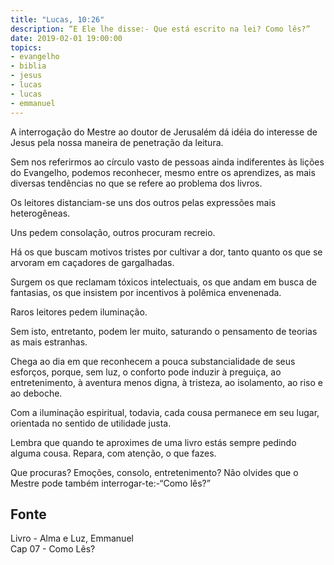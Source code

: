 ```yaml
---
title: "Lucas, 10:26"
description: “E Ele lhe disse:- Que está escrito na lei? Como lês?” 
date: 2019-02-01 19:00:00
topics: 
- evangelho
- biblia
- jesus
- lucas
- lucas
- emmanuel
---
```


A interrogação do Mestre ao doutor de Jerusalém dá idéia do interesse de Jesus
pela nossa maneira de penetração da leitura.

Sem nos referirmos ao círculo vasto de pessoas ainda indiferentes às lições do Evangelho,
podemos reconhecer, mesmo entre os aprendizes, as mais diversas tendências no que se refere ao
problema dos livros.

Os leitores distanciam-se uns dos outros pelas expressões mais heterogêneas.

Uns pedem consolação, outros procuram recreio.

Há os que buscam motivos tristes por cultivar a dor, tanto quanto os que se arvoram em
caçadores de gargalhadas.

Surgem os que reclamam tóxicos intelectuais, os que andam em busca de fantasias, os que
insistem por incentivos à polêmica envenenada.

Raros leitores pedem iluminação.

Sem isto, entretanto, podem ler muito, saturando o pensamento de teorias as mais
estranhas.

Chega ao dia em que reconhecem a pouca substancialidade de seus esforços,
porque, sem luz, o conforto pode induzir à preguiça, ao entretenimento, à
aventura menos digna, à tristeza, ao isolamento, ao riso e ao deboche.

Com a iluminação espiritual, todavia, cada cousa permanece em seu lugar,
orientada no sentido de utilidade justa.

Lembra que quando te aproximes de uma livro estás sempre pedindo alguma cousa.
Repara, com atenção, o que fazes.

Que procuras? Emoções, consolo, entretenimento? Não olvides que o Mestre pode
também interrogar-te:-“Como lês?”


## Fonte
Livro - Alma e Luz, Emmanuel  
Cap 07 - Como Lês?
